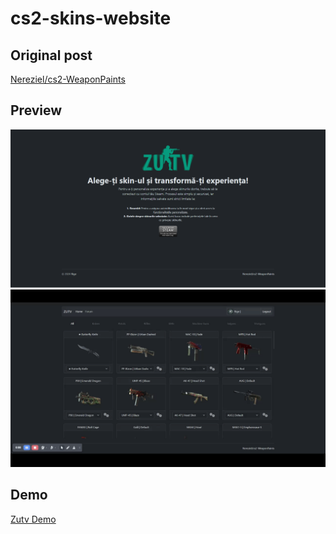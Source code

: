 # cs2-skins-website

## Original post
[Nereziel/cs2-WeaponPaints](https://github.com/Nereziel/cs2-WeaponPaints)

## Preview
![preview](https://github.com/rigE08/cs2-skins-website/blob/main/login.png)
![preview](https://github.com/rigE08/cs2-skins-website/blob/main/Skins.gif)

## Demo
[Zutv Demo](https://cs.zutv.ro/skins)